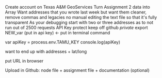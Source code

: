Create account on Texas A&M GeoServices
Turn Assignment 2 data into Array
Want addresses that you wrote last week but want them cleaner, remove commas and legacies no manual editing the text file so that it's fully transparent
As your debugging start with two or three addresses as to not run out of 2500 requests
API Key protect keep off github *private*
export NEW_var (put in api key) <- put in terminal command

var apiKey = process.env.TAMU_KEY
console.log(apiKey)

want to end up with addresses + lat/long

put URL in browser

Upload in Github: node file + assignment file + documentation (optional)
